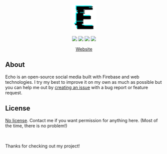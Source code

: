 <p align="center">
    <img width="80" src="app/assets/logoblack.png">
    <br><br>
    <img src="https://img.shields.io/badge/version-0.7.x-e218f5?style=for-the-badge" />
    <img src="https://img.shields.io/github/issues/r0hin/echo?style=for-the-badge" />
    <img src="https://img.shields.io/github/stars/r0hin/echo?style=for-the-badge" />
    <img src="https://img.shields.io/badge/hotel%3f-trivago-e21w8s?style=for-the-badge" />
</p>

<p align="center">
    <a href="https://r0h.in/articles/echo/app">Website</a>
</p>

## About
Echo is an open-source social media built with Firebase and web technologies. I try my best to improve it on my own as much as possible but you can help me out by <a href="https://github.com/r0hin/echo/issues">creating an issue</a> with a bug report or feature request.

## License
<a href="https://choosealicense.com/no-permission/">No license</a>. Contact me if you want permission for anything here. (Most of the time, there is no problem!)

<br><br>
Thanks for checking out my project!